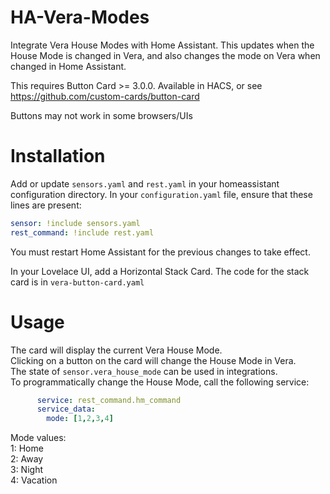 # HA-Vera-Modes
Integrate Vera House Modes with Home Assistant. This updates when the House Mode is changed in Vera, and also changes the mode on Vera when changed in Home Assistant.

This requires Button Card >= 3.0.0. Available in HACS, or see https://github.com/custom-cards/button-card

Buttons may not work in some browsers/UIs

# Installation
Add or update `sensors.yaml` and `rest.yaml` in your homeassistant configuration directory. In your `configuration.yaml` file, ensure that these lines are present:
```yaml
sensor: !include sensors.yaml
rest_command: !include rest.yaml
```

You must restart Home Assistant for the previous changes to take effect.

In your Lovelace UI, add a Horizontal Stack Card. The code for the stack card is in `vera-button-card.yaml`

# Usage
The card will display the current Vera House Mode.  
Clicking on a button on the card will change the House Mode in Vera.  
The state of `sensor.vera_house_mode` can be used in integrations.  
To programmatically change the House Mode, call the following service:
```yaml
      service: rest_command.hm_command
      service_data:
        mode: [1,2,3,4]
```
Mode values:  
1: Home  
2: Away  
3: Night  
4: Vacation  
